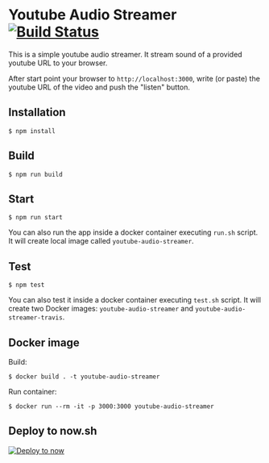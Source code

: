 # Youtube Audio Streamer [![Build Status](https://travis-ci.org/carloscasalar/youtube-audio-streamer.svg?branch=master)](https://travis-ci.org/carloscasalar/youtube-audio-streamer)

This is a simple youtube audio streamer. It stream sound of a provided youtube URL to your browser.

After start point your browser to `http://localhost:3000`, write (or paste) the youtube URL of the video and push 
the "listen" button.

## Installation

```
$ npm install
```

## Build

```
$ npm run build
```

## Start

```
$ npm run start
```

You can also run the app inside a docker container executing `run.sh` script.
It will create local image called `youtube-audio-streamer`.

## Test

```
$ npm test
```

You can also test it inside a docker container executing `test.sh` script.
It will create two Docker images: `youtube-audio-streamer` and `youtube-audio-streamer-travis`.

## Docker image

Build:
```
$ docker build . -t youtube-audio-streamer
```

Run container:
```
$ docker run --rm -it -p 3000:3000 youtube-audio-streamer
```

## Deploy to now.sh

[![Deploy to
now](https://deploy.now.sh/static/button.svg)](https://deploy.now.sh/?repo=https://github.com/carloscasalar/youtube-audio-streamer/tree/master)
